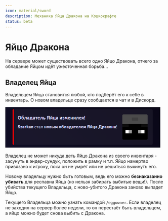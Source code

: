 ```yaml
---
icon: material/sword
description: Механика Яйца Дракона на Кошкокрафте
status: beta
---
```


# Яйцо Дракона <Badge type="warning" text="В Бете" />

На сервере может существовать всего одно Яйцо Дракона, отчего за обладание Яйцом идёт ужесточенная борьба...

## Владелец Яйца

Владельцем Яйца становится любой, кто подберёт его к себе в инвентарь. О новом владельце сразу сообщается в чат и в Дискорд.

![Уведомление о новом владельце Яйца Дракона](/assets/gameplay/unique/dragon_egg/dragonegg_notification.png)

Владелец не может никуда деть Яйцо Дракона из своего инвентаря - засунуть в эндер-сундук, положить в рамку и т.п. Яйцо намертво привязано к игроку, пока он не умрёт или не решиться выкинуть его.

Новому владельцу нужно быть готовым, ведь его можно **безнаказанно убивать** для респавна Яйца (но нельзя забирать выбитые вещи!). После убийства текущего Владельца, с ново-убитого Дракона заново выпадет Яйцо.

Текущего Владельца можно узнать командой `/eggowner`. Если владелец не заходил на сервер более недели, то он перестаёт быть владельцем, а яйцо можно будет снова выбить с Дракона.